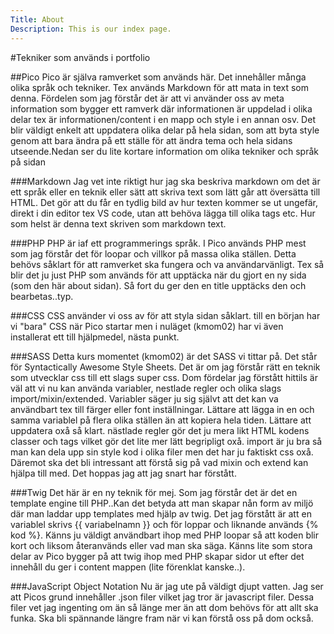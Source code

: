 ```yaml
---
Title: About
Description: This is our index page.
---
```


#Tekniker som används i portfolio

##Pico
Pico är själva ramverket som används här. Det innehåller många olika språk och tekniker. Tex används Markdown för att mata in text som denna. Fördelen som jag förstår det är att vi använder oss av meta information som bygger ett ramverk där informationen är uppdelad i olika delar tex är informationen/content i en mapp och style i en annan osv. Det blir väldigt enkelt att uppdatera olika delar på hela sidan, som att byta style genom att bara ändra på ett ställe för att ändra tema och hela sidans utseende.Nedan ser du lite kortare information om olika tekniker och språk på sidan

###Markdown
Jag vet inte riktigt hur jag ska beskriva markdown om det är ett språk eller en teknik eller sätt att skriva text som lätt går att översätta till HTML. Det gör att du får en tydlig bild av hur texten kommer se ut ungefär, direkt i din editor tex VS code, utan att behöva lägga till olika tags etc. Hur som helst är denna text skriven som markdown text.

###PHP
PHP är iaf ett programmerings språk. I Pico används PHP mest som jag förstår det för loopar och villkor på massa olika ställen. Detta behövs såklart för att ramverket ska fungera och va användarvänligt. Tex så blir det ju just PHP som används för att upptäcka när du gjort en ny sida (som den här about sidan). Så fort du ger den en title upptäcks den och bearbetas..typ.

###CSS
CSS använder vi oss av för att styla sidan såklart. till en början har vi "bara" CSS när Pico startar men i nuläget (kmom02) har vi även installerat ett till hjälpmedel, nästa punkt.

###SASS
Detta kurs momentet (kmom02) är det SASS vi tittar på. Det står för Syntactically Awesome Style Sheets. Det är om jag förstår rätt en teknik som utvecklar css till ett slags super css. Dom fördelar jag förstått hittils är väl att vi nu kan använda variabler, nestlade regler och olika slags import/mixin/extended. Variabler säger ju sig självt att det kan va användbart tex till färger eller font inställningar. Lättare att lägga in en och samma variablel på flera olika ställen än att kopiera hela tiden. Lättare att uppdatera oxå så klart. nästlade regler gör det ju mera likt HTML kodens classer och tags vilket gör det lite mer lätt begripligt oxå. import är ju bra så man kan dela upp sin style kod i olika filer men det har ju faktiskt css oxå. Däremot ska det bli intressant att förstå sig på vad mixin och extend kan hjälpa till med. Det hoppas jag att jag snart har förstått.

###Twig
Det här är en ny teknik för mej. Som jag förstår det är det en template engine till PHP..Kan det betyda att man skapar nån form av miljö där man laddar upp templates med hjälp av twig. Det jag förstått är att en variablel skrivs {{ variabelnamn }} och för loppar och liknande används {% kod %}. Känns ju väldigt användbart ihop med PHP loopar så att koden blir kort och liksom återanvänds eller vad man ska säga. Känns lite som stora delar av Pico bygger på att twig ihop med PHP skapar sidor ut efter det innehåll du ger i content mappen (lite förenklat kanske..).

###JavaScript Object Notation
Nu är jag ute på väldigt djupt vatten. Jag ser att Picos grund innehåller .json filer vilket jag tror är javascript filer. Dessa filer vet jag ingenting om än så länge mer än att dom behövs för att allt ska funka. Ska bli spännande längre fram när vi kan förstå oss på dom också.

